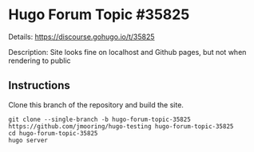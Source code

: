 # Hugo Forum Topic #35825

Details: <https://discourse.gohugo.io/t/35825>

Description: Site looks fine on localhost and Github pages, but not when rendering to public

## Instructions

Clone this branch of the repository and build the site.

```text
git clone --single-branch -b hugo-forum-topic-35825 https://github.com/jmooring/hugo-testing hugo-forum-topic-35825
cd hugo-forum-topic-35825
hugo server
```
